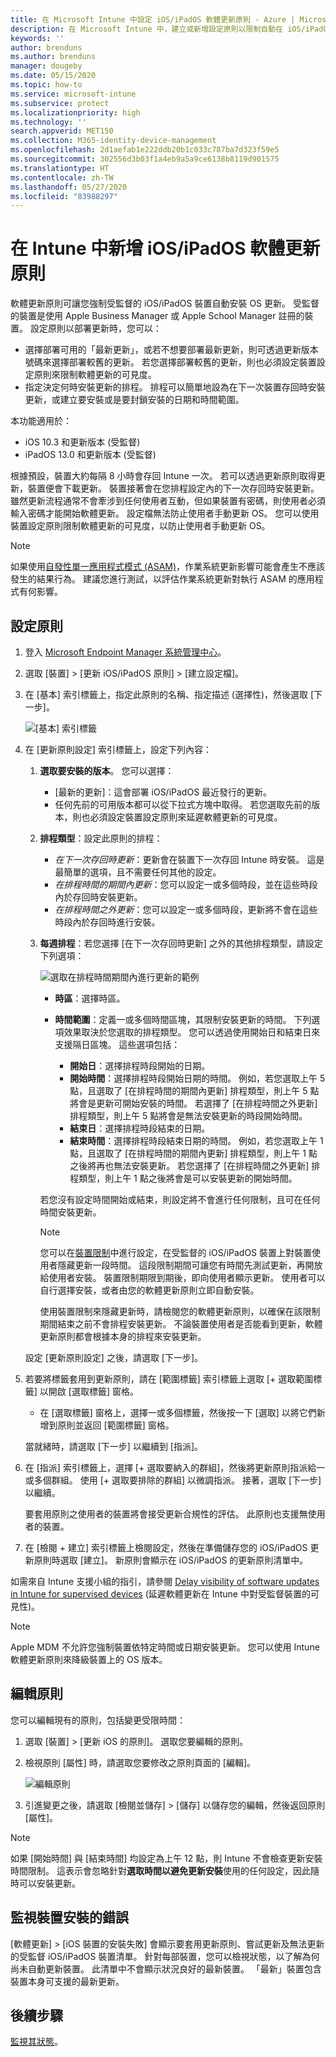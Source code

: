 ```yaml
---
title: 在 Microsoft Intune 中設定 iOS/iPadOS 軟體更新原則 - Azure | Microsoft Docs
description: 在 Microsoft Intune 中，建立或新增設定原則以限制自動在 iOS/iPadOS 裝置上安裝軟體更新的時間。 您可以選擇未安裝更新的日期與時間。 您也可以將此原則指派給群組、使用者或裝置，並檢查是否有任何安裝失敗。
keywords: ''
author: brenduns
ms.author: brenduns
manager: dougeby
ms.date: 05/15/2020
ms.topic: how-to
ms.service: microsoft-intune
ms.subservice: protect
ms.localizationpriority: high
ms.technology: ''
search.appverid: MET150
ms.collection: M365-identity-device-management
ms.openlocfilehash: 2d1aefab1e222ddb20b1c033c787ba7d323f59e5
ms.sourcegitcommit: 302556d3b03f1a4eb9a5a9ce6138b8119d901575
ms.translationtype: HT
ms.contentlocale: zh-TW
ms.lasthandoff: 05/27/2020
ms.locfileid: "83988297"
---
```

# <a name="add-iosipados-software-update-policies-in-intune"></a>在 Intune 中新增 iOS/iPadOS 軟體更新原則

軟體更新原則可讓您強制受監督的 iOS/iPadOS 裝置自動安裝 OS 更新。 受監督的裝置是使用 Apple Business Manager 或 Apple School Manager 註冊的裝置。 設定原則以部署更新時，您可以：

- 選擇部署可用的「最新更新」，或若不想要部署最新更新，則可透過更新版本號碼來選擇部署較舊的更新。 若您選擇部署較舊的更新，則也必須設定裝置設定原則來限制軟體更新的可見度。
- 指定決定何時安裝更新的排程。 排程可以簡單地設為在下一次裝置存回時安裝更新，或建立要安裝或是要封鎖安裝的日期和時間範圍。

本功能適用於：

- iOS 10.3 和更新版本 (受監督)
- iPadOS 13.0 和更新版本 (受監督)

根據預設，裝置大約每隔 8 小時會存回 Intune 一次。 若可以透過更新原則取得更新，裝置便會下載更新。 裝置接著會在您排程設定內的下一次存回時安裝更新。 雖然更新流程通常不會牽涉到任何使用者互動，但如果裝置有密碼，則使用者必須輸入密碼才能開始軟體更新。 設定檔無法防止使用者手動更新 OS。 您可以使用裝置設定原則限制軟體更新的可見度，以防止使用者手動更新 OS。

> [!NOTE]
> 如果使用[自發性單一應用程式模式 (ASAM)](https://docs.microsoft.com/mem/intune/configuration/device-restrictions-ios#autonomous-single-app-mode-asam)，作業系統更新影響可能會產生不應該發生的結果行為。
建議您進行測試，以評估作業系統更新對執行 ASAM 的應用程式有何影響。

## <a name="configure-the-policy"></a>設定原則

1. 登入 [Microsoft Endpoint Manager 系統管理中心](https://go.microsoft.com/fwlink/?linkid=2109431)。
2. 選取 [裝置] > [更新 iOS/iPadOS 原則] > [建立設定檔]。
3. 在 [基本] 索引標籤上，指定此原則的名稱、指定描述 (選擇性)，然後選取 [下一步]。

   ![[基本] 索引標籤](./media/software-updates-ios/basics-tab.png)

4. 在 [更新原則設定] 索引標籤上，設定下列內容：

   1. **選取要安裝的版本**。 您可以選擇：

      - [最新的更新]：這會部署 iOS/iPadOS 最近發行的更新。
      - 任何先前的可用版本都可以從下拉式方塊中取得。 若您選取先前的版本，則也必須設定裝置設定原則來延遲軟體更新的可見度。

   2. **排程類型**：設定此原則的排程：

      - *在下一次存回時更新*：更新會在裝置下一次存回 Intune 時安裝。 這是最簡單的選項，且不需要任何其他的設定。
      - *在排程時間的期間內更新*：您可以設定一或多個時段，並在這些時段內於存回時安裝更新。
      - *在排程時間之外更新*：您可以設定一或多個時段，更新將不會在這些時段內於存回時進行安裝。

   3. **每週排程**：若您選擇 [在下一次存回時更新] 之外的其他排程類型，請設定下列選項：

      ![選取在排程時間期間內進行更新的範例](./media/software-updates-ios/scheduled-time.png)

      - **時區**：選擇時區。
      - **時間範圍**：定義一或多個時間區塊，其限制安裝更新的時間。 下列選項效果取決於您選取的排程類型。 您可以透過使用開始日和結束日來支援隔日區塊。 這些選項包括：

        - **開始日**：選擇排程時段開始的日期。
        - **開始時間**：選擇排程時段開始日期的時間。 例如，若您選取上午 5 點，且選取了 [在排程時間的期間內更新] 排程類型，則上午 5 點將會是更新可開始安裝的時間。 若選擇了 [在排程時間之外更新] 排程類型，則上午 5 點將會是無法安裝更新的時段開始時間。
        - **結束日**：選擇排程時段結束的日期。
        - **結束時間**：選擇排程時段結束日期的時間。 例如，若您選取上午 1 點，且選取了 [在排程時間的期間內更新] 排程類型，則上午 1 點之後將再也無法安裝更新。 若您選擇了 [在排程時間之外更新] 排程類型，則上午 1 點之後將會是可以安裝更新的開始時間。

       若您沒有設定時間開始或結束，則設定將不會進行任何限制，且可在任何時間安裝更新。  

       > [!NOTE]
       > 您可以在[裝置限制](../configuration/device-restrictions-ios.md#general)中進行設定，在受監督的 iOS/iPadOS 裝置上對裝置使用者隱藏更新一段時間。 這段限制期間可讓您有時間先測試更新，再開放給使用者安裝。 裝置限制期限到期後，即向使用者顯示更新。 使用者可以自行選擇安裝，或者由您的軟體更新原則立即自動安裝。
       >
       > 使用裝置限制來隱藏更新時，請檢閱您的軟體更新原則，以確保在該限制期間結束之前不會排程安裝更新。 不論裝置使用者是否能看到更新，軟體更新原則都會根據本身的排程來安裝更新。

   設定 [更新原則設定] 之後，請選取 [下一步]。

5. 若要將標籤套用到更新原則，請在 [範圍標籤] 索引標籤上選取 [+ 選取範圍標籤] 以開啟 [選取標籤] 窗格。

   - 在 [選取標籤] 窗格上，選擇一或多個標籤，然後按一下 [選取] 以將它們新增到原則並返回 [範圍標籤] 窗格。

   當就緒時，請選取 [下一步] 以繼續到 [指派]。

6. 在 [指派] 索引標籤上，選擇 [+ 選取要納入的群組]，然後將更新原則指派給一或多個群組。 使用 [+ 選取要排除的群組] 以微調指派。 接著，選取 [下一步] 以繼續。

   要套用原則之使用者的裝置將會接受更新合規性的評估。 此原則也支援無使用者的裝置。

7. 在 [檢閱 + 建立] 索引標籤上檢閱設定，然後在準備儲存您的 iOS/iPadOS 更新原則時選取 [建立]。 新原則會顯示在 iOS/iPadOS 的更新原則清單中。

如需來自 Intune 支援小組的指引，請參閱 [Delay visibility of software updates in Intune for supervised devices](https://techcommunity.microsoft.com/t5/Intune-Customer-Success/Delaying-visibility-of-software-updates-in-Intune-for-supervised/ba-p/345753) (延遲軟體更新在 Intune 中對受監督裝置的可見性)。

> [!NOTE]
> Apple MDM 不允許您強制裝置依特定時間或日期安裝更新。 您可以使用 Intune 軟體更新原則來降級裝置上的 OS 版本。

## <a name="edit-a-policy"></a>編輯原則

您可以編輯現有的原則，包括變更受限時間：

1. 選取 [裝置] > [更新 iOS 的原則]。 選取您要編輯的原則。

2. 檢視原則 [屬性] 時，請選取您要修改之原則頁面的 [編輯]。

   ![編輯原則](./media/software-updates-ios/edit-policy.png)

3. 引進變更之後，請選取 [檢閱並儲存] > [儲存] 以儲存您的編輯，然後返回原則 [屬性]。

> [!NOTE]
> 如果 [開始時間] 與 [結束時間] 均設定為上午 12 點，則 Intune 不會檢查更新安裝時間限制。 這表示會忽略針對**選取時間以避免更新安裝**使用的任何設定，因此隨時可以安裝更新。

## <a name="monitor-device-installation-failures"></a>監視裝置安裝的錯誤

<!-- 1352223 -->
[軟體更新] > [iOS 裝置的安裝失敗] 會顯示要套用更新原則、嘗試更新及無法更新的受監督 iOS/iPadOS 裝置清單。 針對每部裝置，您可以檢視狀態，以了解為何尚未自動更新裝置。 此清單中不會顯示狀況良好的最新裝置。 「最新」裝置包含裝置本身可支援的最新更新。

## <a name="next-steps"></a>後續步驟

[監視其狀態](../configuration/device-profile-monitor.md)。

